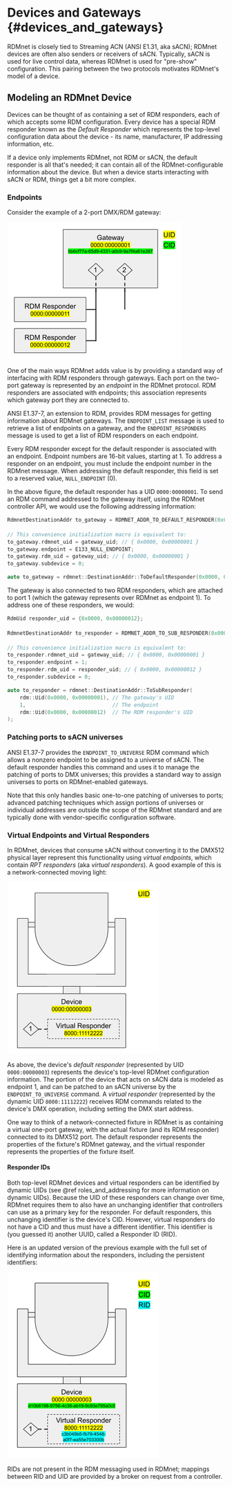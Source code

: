 # Devices and Gateways                                                      {#devices_and_gateways}

<!-- LANGUAGE_SELECTOR -->

RDMnet is closely tied to Streaming ACN (ANSI E1.31, aka sACN); RDMnet devices are often also
senders or receivers of sACN. Typically, sACN is used for live control data, whereas RDMnet is used
for "pre-show" configuration. This pairing between the two protocols motivates RDMnet's model of a
device.

## Modeling an RDMnet Device

Devices can be thought of as containing a set of RDM responders, each of which accepts some RDM
configuration. Every device has a special RDM responder known as the _Default Responder_ which
represents the top-level configuration data about the device - its name, manufacturer, IP
addressing information, etc.

If a device only implements RDMnet, not RDM or sACN, the default responder is all that's needed; it
can contain all of the RDMnet-configurable information about the device. But when a device starts
interacting with sACN or RDM, things get a bit more complex.

### Endpoints

Consider the example of a 2-port DMX/RDM gateway:

![A 2-port DMX/RDM Gateway](./2_port_gateway.png)

One of the main ways RDMnet adds value is by providing a standard way of interfacing with RDM
responders through gateways. Each port on the two-port gateway is represented by an _endpoint_ in
the RDMnet protocol. RDM responders are associated with endpoints; this association represents
which gateway port they are connected to.

ANSI E1.37-7, an extension to RDM, provides RDM messages for getting information about RDMnet
gateways. The `ENDPOINT_LIST` message is used to retrieve a list of endpoints on a gateway, and the
`ENDPOINT_RESPONDERS` message is used to get a list of RDM responders on each endpoint.

Every RDM responder except for the default responder is associated with an endpoint. Endpoint
numbers are 16-bit values, starting at 1. To address a responder on an endpoint, you must include
the endpoint number in the RDMnet message. When addressing the default responder, this field is set
to a reserved value, `NULL_ENDPOINT` (0).

In the above figure, the default responder has a UID `0000:00000001`. To send an RDM command
addressed to the gateway itself, using the RDMnet controller API, we would use the following
addressing information:

<!-- CODE_BLOCK_START -->
```c
RdmnetDestinationAddr to_gateway = RDMNET_ADDR_TO_DEFAULT_RESPONDER(0x0000, 0x00000001);

// This convenience initialization macro is equivalent to:
to_gateway.rdmnet_uid = gateway_uid; // { 0x0000, 0x00000001 }
to_gateway.endpoint = E133_NULL_ENDPOINT;
to_gateway.rdm_uid = gateway_uid; // { 0x0000, 0x00000001 }
to_gateway.subdevice = 0;
```
<!-- CODE_BLOCK_MID -->
```cpp
auto to_gateway = rdmnet::DestinationAddr::ToDefaultResponder(0x0000, 0x00000001);
```
<!-- CODE_BLOCK_END -->

The gateway is also connected to two RDM responders, which are attached to port 1 (which the
gateway represents over RDMnet as endpoint 1). To address one of these responders, we would:

<!-- CODE_BLOCK_START -->
```c
RdmUid responder_uid = {0x0000, 0x00000012};

RdmnetDestinationAddr to_responder = RDMNET_ADDR_TO_SUB_RESPONDER(0x0000, 0x00000001, 1, 0x0000, 0x00000012);

// This convenience initialization macro is equivalent to:
to_responder.rdmnet_uid = gateway_uid; // { 0x0000, 0x00000001 }
to_responder.endpoint = 1;
to_responder.rdm_uid = responder_uid; // { 0x0000, 0x00000012 }
to_responder.subdevice = 0;
```
<!-- CODE_BLOCK_MID -->
```cpp
auto to_responder = rdmnet::DestinationAddr::ToSubResponder(
    rdm::Uid(0x0000, 0x00000001), // The gateway's UID
    1,                            // The endpoint
    rdm::Uid(0x0000, 0x00000012)  // The RDM responder's UID
);
```
<!-- CODE_BLOCK_END -->

### Patching ports to sACN universes

ANSI E1.37-7 provides the `ENDPOINT_TO_UNIVERSE` RDM command which allows a nonzero endpoint to be
assigned to a universe of sACN. The default responder handles this command and uses it to manage
the patching of ports to DMX universes; this provides a standard way to assign universes to ports
on RDMnet-enabled gateways.

Note that this only handles basic one-to-one patching of universes to ports; advanced patching
techniques which assign portions of universes or individual addresses are outside the scope of the
RDMnet standard and are typically done with vendor-specific configuration software.

### Virtual Endpoints and Virtual Responders

In RDMnet, devices that consume sACN without converting it to the DMX512 physical layer represent
this functionality using _virtual endpoints_, which contain _RPT responders_ (aka
_virtual responders_). A good example of this is a network-connected moving light:

![A networked fixture](./network_fixture.png)

As above, the device's _default responder_ (represented by UID `0000:00000003`) represents the
device's top-level RDMnet configuration information. The portion of the device that acts on sACN
data is modeled as endpoint 1, and can be patched to an sACN universe by the `ENDPOINT_TO_UNIVERSE`
command. A _virtual responder_ (represented by the dynamic UID `8000:11112222`) receives RDM
commands related to the device's DMX operation, including setting the DMX start address.

One way to think of a network-connected fixture in RDMnet is as containing a virtual one-port
gateway, with the actual fixture (and its RDM responder) connected to its DMX512 port. The default
responder represents the properties of the fixture's RDMnet gateway, and the virtual responder
represents the properties of the fixture itself.

#### Responder IDs

Both top-level RDMnet devices and virtual responders can be identified by dynamic UIDs (see
@ref roles_and_addressing for more information on dynamic UIDs). Because the UID of these
responders can change over time, RDMnet requires them to also have an unchanging identifier that
controllers can use as a primary key for the responder. For default responders, this unchanging
identifier is the device's CID. However, virtual responders do not have a CID and thus must have a
different identifier. This identifier is (you guessed it) another UUID, called a Responder ID
(RID).

Here is an updated version of the previous example with the full set of identifying information
about the responders, including the persistent identifiers:

![A networked fixture with persistent IDs shown](./network_fixture_2.png)

RIDs are not present in the RDM messaging used in RDMnet; mappings between RID and UID are provided
by a broker on request from a controller.
